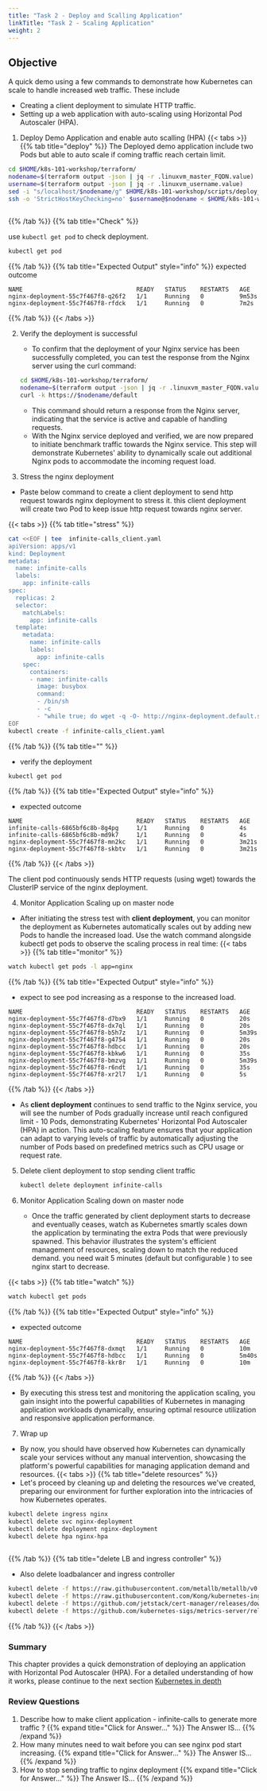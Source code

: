 ```yaml
---
title: "Task 2 - Deploy and Scalling Application"
linkTitle: "Task 2 - Scaling Application"
weight: 2 
---
```


## Objective


A quick demo using a few commands to demonstrate how Kubernetes can scale to handle increased web traffic.
These include 
- Creating a client deployment to simulate HTTP traffic.
- Setting up a web application with auto-scaling using Horizontal Pod Autoscaler (HPA).

1. Deploy Demo Application and enable auto scalling (HPA)
{{< tabs >}}
{{% tab title="deploy" %}}
The Deployed demo application include two Pods but able to auto scale if coming traffic reach certain limit.
    
```bash
cd $HOME/k8s-101-workshop/terraform/
nodename=$(terraform output -json | jq -r .linuxvm_master_FQDN.value)
username=$(terraform output -json | jq -r .linuxvm_username.value)
sed -i "s/localhost/$nodename/g" $HOME/k8s-101-workshop/scripts/deploy_application_with_hpa_masternode.sh
ssh -o 'StrictHostKeyChecking=no' $username@$nodename < $HOME/k8s-101-workshop/scripts/deploy_application_with_hpa_masternode.sh
 
```
{{% /tab %}}
{{% tab title="Check" %}}

use `kubectl get pod` to check deployment.
    
```bash
kubectl get pod
```
{{% /tab %}}
{{% tab title="Expected Output" style="info" %}}
expected outcome
    
```
NAME                                READY   STATUS    RESTARTS   AGE
nginx-deployment-55c7f467f8-q26f2   1/1     Running   0          9m53s
nginx-deployment-55c7f467f8-rfdck   1/1     Running   0          7m2s
```
{{% /tab %}}
{{< /tabs >}}

2. Verify the deployment is successful 
    - To confirm that the deployment of your Nginx service has been successfully completed, you can test the response from the Nginx server using the curl command:
    
    ```bash
    cd $HOME/k8s-101-workshop/terraform/
    nodename=$(terraform output -json | jq -r .linuxvm_master_FQDN.value)
    curl -k https://$nodename/default
    ```
    
    - This command should return a response from the Nginx server, indicating that the service is active and capable of handling requests.
    - With the Nginx service deployed and verified, we are now prepared to initiate benchmark traffic towards the Nginx service. This step will demonstrate Kubernetes' ability to dynamically scale out additional Nginx pods to accommodate the incoming request load.

3. Stress the nginx deployment

- Paste below command to create a client deployment to send http request towards nginx deployment to stress it.  this client deployment will create two Pod to keep issue http request towards nginx server.

{{< tabs >}}
{{% tab title="stress" %}}    
 ```bash
 cat <<EOF | tee  infinite-calls_client.yaml
 apiVersion: apps/v1
 kind: Deployment
 metadata:
   name: infinite-calls
   labels:
     app: infinite-calls
 spec:
   replicas: 2
   selector:
     matchLabels:
       app: infinite-calls
   template:
     metadata:
       name: infinite-calls
       labels:
         app: infinite-calls
     spec:
       containers:
       - name: infinite-calls
         image: busybox
         command:
         - /bin/sh
         - -c
         - "while true; do wget -q -O- http://nginx-deployment.default.svc.cluster.local; done"
 EOF
 kubectl create -f infinite-calls_client.yaml
 ```
{{% /tab %}}
{{% tab title="" %}}
- verify the deployment
```bash
kubectl get pod
```
{{% /tab %}}
{{% tab title="Expected Output" style="info" %}}
- expected outcome
```
NAME                                READY   STATUS    RESTARTS   AGE
infinite-calls-6865bf6c8b-8g4pg     1/1     Running   0          4s
infinite-calls-6865bf6c8b-md9k7     1/1     Running   0          4s
nginx-deployment-55c7f467f8-mn2kc   1/1     Running   0          3m21s
nginx-deployment-55c7f467f8-skbtv   1/1     Running   0          3m21s
```
{{% /tab %}}
{{< /tabs >}}

The client pod continuously sends HTTP requests (using wget) towards the ClusterIP service of the nginx deployment.


4. Monitor Application Scaling up on master node

- After initiating the stress test with **client deployment**, you can monitor the deployment as Kubernetes automatically scales out by adding new Pods to handle the increased load. Use the watch command alongside kubectl get pods to observe the scaling process in real time:
{{< tabs >}}
{{% tab title="monitor" %}}
   
 ```bash
 watch kubectl get pods -l app=nginx 
 ```
{{% /tab %}}
{{% tab title="Expected Output" style="info" %}}


 - expect to see pod increasing as a response to the increased load.
 ```
 NAME                                READY   STATUS    RESTARTS   AGE
 nginx-deployment-55c7f467f8-d7bx9   1/1     Running   0          20s
 nginx-deployment-55c7f467f8-dx7ql   1/1     Running   0          20s
 nginx-deployment-55c7f467f8-b5h7z   1/1     Running   0          5m39s
 nginx-deployment-55c7f467f8-g4754   1/1     Running   0          20s
 nginx-deployment-55c7f467f8-hdbcc   1/1     Running   0          20s
 nginx-deployment-55c7f467f8-kbkw6   1/1     Running   0          35s
 nginx-deployment-55c7f467f8-bmzvg   1/1     Running   0          5m39s
 nginx-deployment-55c7f467f8-r6ndt   1/1     Running   0          35s
 nginx-deployment-55c7f467f8-xr2l7   1/1     Running   0          5s
 ```
{{% /tab %}}
{{< /tabs >}}
 - As **client deployment** continues to send traffic to the Nginx service, you will see the number of Pods gradually increase until reach configured limit - 10 Pods, demonstrating Kubernetes' Horizontal Pod Autoscaler (HPA) in action. This auto-scaling feature ensures that your application can adapt to varying levels of traffic by automatically adjusting the number of Pods based on predefined metrics such as CPU usage or request rate.

5. Delete client deployment to stop sending client traffic

    ```bash
    kubectl delete deployment infinite-calls
    ```
    
6. Monitor Application Scaling down on master node
    - Once the traffic generated by client deployment starts to decrease and eventually ceases, watch as Kubernetes smartly scales down the application by terminating the extra Pods that were previously spawned. This behavior illustrates the system's efficient management of resources, scaling down to match the reduced demand. you need wait 5 minutes (default but configurable ) to see nginx start to decrease.
        
{{< tabs >}}
{{% tab title="watch" %}}
 ```bash
 watch kubectl get pods
 ```
 {{% /tab %}}
{{% tab title="Expected Output" style="info" %}}
- expected outcome 
 
 ```
 NAME                                READY   STATUS    RESTARTS   AGE
 nginx-deployment-55c7f467f8-dxmqt   1/1     Running   0          10m
 nginx-deployment-55c7f467f8-hdbcc   1/1     Running   0          5m40s
 nginx-deployment-55c7f467f8-kkr8r   1/1     Running   0          10m
 ```
{{% /tab %}}
{{< /tabs >}}

 - By executing this stress test and monitoring the application scaling, you gain insight into the powerful capabilities of Kubernetes in managing application workloads dynamically, ensuring optimal resource utilization and responsive application performance.

7. Wrap up


- By now, you should have observed how Kubernetes can dynamically scale your services without any manual intervention, showcasing the platform's powerful capabilities for managing application demand and resources.
{{< tabs >}}
{{% tab title="delete resources" %}}
- Let's proceed by cleaning up and deleting the resources we've created, preparing our environment for further exploration into the intricacies of how Kubernetes operates.
 
```bash
kubectl delete ingress nginx
kubectl delete svc nginx-deployment
kubectl delete deployment nginx-deployment
kubectl delete hpa nginx-hpa
 
```
{{% /tab %}}
{{% tab title="delete LB and ingress controller" %}}
- Also delete loadbalancer and ingress controller
    
```bash
kubectl delete -f https://raw.githubusercontent.com/metallb/metallb/v0.14.3/config/manifests/metallb-native.yaml
kubectl delete -f https://raw.githubusercontent.com/Kong/kubernetes-ingress-controller/v2.10.0/deploy/single/all-in-one-dbless.yaml
kubectl delete -f https://github.com/jetstack/cert-manager/releases/download/v1.3.1/cert-manager.yaml
kubectl delete -f https://github.com/kubernetes-sigs/metrics-server/releases/latest/download/components.yaml
```
{{% /tab %}}
{{< /tabs >}}
### Summary
This chapter provides a quick demonstration of deploying an application with Horizontal Pod Autoscaler (HPA). For a detailed understanding of how it works, please continue to the next section [Kubernetes in depth](../../03_participanttasks/03_02_k8sindepth.html)
 

### Review Questions 
1. Describe how to make client application - infinite-calls to generate more traffic ?
{{% expand title="Click for Answer..." %}}
    The Answer IS...
{{% /expand %}}
2. How many minutes need to wait before you can see nginx pod start increasing.
{{% expand title="Click for Answer..." %}}
    The Answer IS...
{{% /expand %}}
3. How to stop sending traffic to nginx deployment
{{% expand title="Click for Answer..." %}}
    The Answer IS...
{{% /expand %}}

